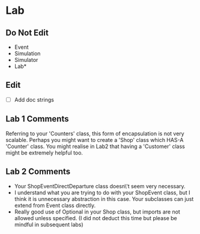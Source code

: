 # Lab

## Do Not Edit
- Event
- Simulation
- Simulator
- Lab*

## Edit
- [ ] Add doc strings

## Lab 1 Comments
Referring to your \'Counters\' class, this form of encapsulation is not very scalable. Perhaps you might want to create a \'Shop\' class which HAS-A \'Counter\' class. You might realise in Lab2 that having a \'Customer\' class might be extremely helpful too.

## Lab 2 Comments
- Your ShopEventDirectDeparture class doesn\\'t seem very necessary.
- I understand what you are trying to do with your ShopEvent class, but I think it is unnecessary abstraction in this case. Your subclasses can just extend from Event class directly.
- Really good use of Optional in your Shop class, but imports are not allowed unless specified. (I did not deduct this time but please be mindful in subsequent labs)
